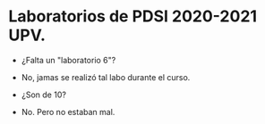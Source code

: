 # Laboratorios de PDSI 2020-2021 UPV.

* ¿Falta un "laboratorio 6"?
- No, jamas se realizó tal labo durante el curso.

* ¿Son de 10?
- No. Pero no estaban mal.
